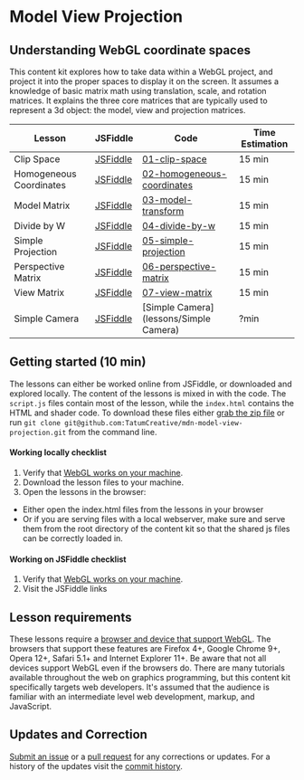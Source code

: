 # Model View Projection
## Understanding WebGL coordinate spaces

This content kit explores how to take data within a WebGL project, and project it into the proper spaces to display it on the screen. It assumes a knowledge of basic matrix math using translation, scale, and rotation matrices. It explains the three core matrices that are typically used to represent a 3d object: the model, view and projection matrices.

Lesson                  | JSFiddle                                                 | Code                                                    | Time Estimation |
----------------------- | ---------------------------------------------------------| ---------------------------------------------------------------- | ------ |
Clip Space              | [JSFiddle](https://jsfiddle.net/tatumcreative/2x03hdc8/) | [01-clip-space](lessons/01-clip-space)                           | 15 min |
Homogeneous Coordinates | [JSFiddle](https://jsfiddle.net/tatumcreative/mff99yu5/) | [02-homogeneous-coordinates](lessons/02-homogeneous-coordinates) | 15 min |
Model Matrix            | [JSFiddle](https://jsfiddle.net/tatumcreative/5jofzgsh/) | [03-model-transform](lessons/03-model-transform)                 | 15 min |
Divide by W             | [JSFiddle](https://jsfiddle.net/tatumcreative/vk9r8h2c/) | [04-divide-by-w](lessons/04-divide-by-w)                         | 15 min |
Simple Projection       | [JSFiddle](https://jsfiddle.net/tatumcreative/zwyLLcbw/) | [05-simple-projection](lessons/05-simple-projection)             | 15 min |
Perspective Matrix      | [JSFiddle](https://jsfiddle.net/tatumcreative/Lzxw7e1q/) | [06-perspective-matrix](lessons/06-perspective-matrix)           | 15 min |
View Matrix             | [JSFiddle](https://jsfiddle.net/tatumcreative/86fd797g/) | [07-view-matrix](lessons/07-view-matrix)                         | 15 min |
Simple Camera           |[JSFiddle](https://jsfiddle.net/2x03hdc8/160/)          | [Simple Camera](lessons/Simple Camera) | ?min |son

## Getting started (10 min)

The lessons can either be worked online from JSFiddle, or downloaded and explored locally. The content of the lessons is mixed in with the code. The `script.js` files contain most of the lesson, while the `index.html` contains the HTML and shader code. To download these files either [grab the zip file](https://github.com/TatumCreative/mdn-model-view-projection/archive/master.zip) or run `git clone git@github.com:TatumCreative/mdn-model-view-projection.git` from the command line.

#### Working locally checklist

 1. Verify that [WebGL works on your machine](https://get.webgl.org/).
 2. Download the lesson files to your machine.
 3. Open the lessons in the browser:
   * Either open the index.html files from the lessons in your browser
   * Or if you are serving files with a local webserver, make sure and serve them from the root directory of the content kit so that the shared js files can be correctly loaded in.

#### Working on JSFiddle checklist

 1. Verify that [WebGL works on your machine](https://get.webgl.org/).
 2. Visit the JSFiddle links

## Lesson requirements

These lessons require a [browser and device that support WebGL](https://get.webgl.org/). The browsers that support these features are Firefox 4+, Google Chrome 9+, Opera 12+, Safari 5.1+ and Internet Explorer 11+. Be aware that not all devices support WebGL even if the browsers do. There are many tutorials available throughout the web on graphics programming, but this content kit specifically targets web developers. It's assumed that the audience is familiar with an intermediate level web development, markup, and JavaScript.

## Updates and Correction

[Submit an issue](./issues) or a [pull request](https://help.github.com/articles/using-pull-requests/) for any corrections or updates. For a history of the updates visit the [commit history](https://github.com/TatumCreative/mdn-model-view-projection/commits/master).
